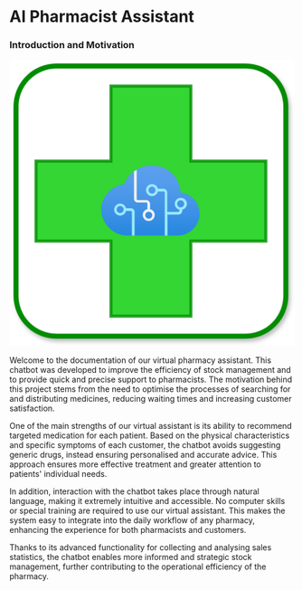 # AI Pharmacist Assistant

### Introduction and Motivation

![logo](media/ai_pharm.png)

Welcome to the documentation of our virtual pharmacy assistant. This chatbot was developed to improve the efficiency of stock management and to provide quick and precise support to pharmacists. The motivation behind this project stems from the need to optimise the processes of searching for and distributing medicines, reducing waiting times and increasing customer satisfaction.

One of the main strengths of our virtual assistant is its ability to recommend targeted medication for each patient. Based on the physical characteristics and specific symptoms of each customer, the chatbot avoids suggesting generic drugs, instead ensuring personalised and accurate advice. This approach ensures more effective treatment and greater attention to patients' individual needs.

In addition, interaction with the chatbot takes place through natural language, making it extremely intuitive and accessible. No computer skills or special training are required to use our virtual assistant. This makes the system easy to integrate into the daily workflow of any pharmacy, enhancing the experience for both pharmacists and customers.

Thanks to its advanced functionality for collecting and analysing sales statistics, the chatbot enables more informed and strategic stock management, further contributing to the operational efficiency of the pharmacy.

